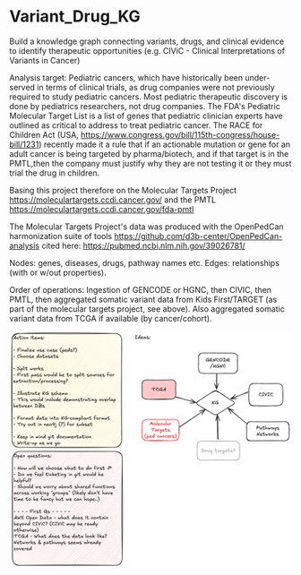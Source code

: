 # Variant_Drug_KG
Build a knowledge graph connecting variants, drugs, and clinical evidence to identify therapeutic opportunities (e.g. CIViC - Clinical Interpretations of Variants in Cancer)

Analysis target: Pediatric cancers, which have historically been under-served in terms of clinical trials, as drug companies were not previously required to study pediatric cancers. Most pediatric therapeutic discovery is done by pediatrics researchers, not drug companies.    The FDA's Pediatric Molecular Target List is a list of genes that pediatric clinician experts have outlined as critical to address to treat pediatric cancer. The RACE for Children Act (USA, https://www.congress.gov/bill/115th-congress/house-bill/1231) recently made it a rule that if an actionable mutation or gene for an adult cancer is being targeted by pharma/biotech, and if that target is in the PMTL,then the company must justify why they are not testing it or they must trial the drug in children.

Basing this project therefore on the Molecular Targets Project https://moleculartargets.ccdi.cancer.gov/  and the PMTL https://moleculartargets.ccdi.cancer.gov/fda-pmtl   

The Molecular Targets Project's data was produced with the OpenPedCan harmonization suite of tools https://github.com/d3b-center/OpenPedCan-analysis cited here: https://pubmed.ncbi.nlm.nih.gov/39026781/ 

Nodes: genes, diseases, drugs, pathway names etc.  Edges: relationships (with or w/out properties). 

Order of operations: Ingestion of GENCODE or HGNC, then CIVIC, then PMTL, then aggregated somatic variant data from Kids First/TARGET (as part of the molecular targets project, see above).  Also aggregated somatic variant data from TCGA if available (by cancer/cohort).

![FlowChart](Untitled-2025-10-01-1244.png)
